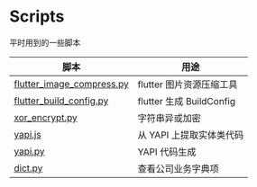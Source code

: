 # Scripts

平时用到的一些脚本

| 脚本                                                            | 用途                     |
| --------------------------------------------------------------- | ------------------------ |
| [flutter_image_compress.py](./python/flutter_image_compress.py) | flutter 图片资源压缩工具 |
| [flutter_build_config.py](./python/flutter_build_config.py)     | flutter 生成 BuildConfig |
| [xor_encrypt.py](./python/xor_encrypt.py)                       | 字符串异或加密           |
| [yapi.js](./chrome/yapi.js)                                     | 从 YAPI 上提取实体类代码 |
| [yapi.py](./python/yapi.py)                                     | YAPI 代码生成            |
| [dict.py](./python/dict.py)                                     | 查看公司业务字典项       |
